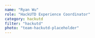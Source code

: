```yaml
---
name: "Ryan Wu"
role: "HackUTD Experience Coordinator"
category: hackutd
filter: "hackutd"
photo: "team-hackutd-placeholder"
---
```

